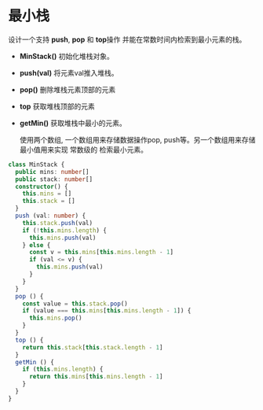 # 最小栈

  设计一个支持 **push**, **pop** 和 **top**操作 并能在常数时间内检索到最小元素的栈。

- **MinStack()** 初始化堆栈对象。
- **push(val)** 将元素val推入堆栈。
- **pop()** 删除堆栈元素顶部的元素
- **top** 获取堆栈顶部的元素
- **getMin()** 获取堆栈中最小的元素。

  使用两个数组, 一个数组用来存储数据操作pop, push等。另一个数组用来存储最小值用来实现 常数级的 检索最小元素。

```ts
class MinStack {
  public mins: number[]
  public stack: number[]
  constructor() {
    this.mins = []
    this.stack = []
  }
  push (val: number) {
    this.stack.push(val)
    if (!this.mins.length) {
      this.mins.push(val)
    } else {
      const v = this.mins[this.mins.length - 1]
      if (val <= v) {
        this.mins.push(val)
      }
    }
  }
  pop () {
    const value = this.stack.pop()
    if (value === this.mins[this.mins.length - 1]) {
      this.mins.pop()
    }
  }
  top () {
    return this.stack[this.stack.length - 1]
  }
  getMin () {
    if (this.mins.length) {
      return this.mins[this.mins.length - 1]
    }
  }
}
```
